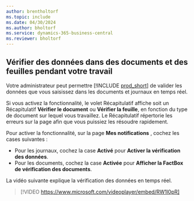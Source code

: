 ```yaml
---
author: brentholtorf
ms.topic: include
ms.date: 04/30/2024
ms.author: bholtorf
ms.service: dynamics-365-business-central
ms.reviewer: bholtorf
---
```

## Vérifier des données dans des documents et des feuilles pendant votre travail

Votre administrateur peut permettre [!INCLUDE [prod_short](prod_short.md)] de valider les données que vous saisissez dans les documents et journaux en temps réel.

Si vous activez la fonctionnalité, le volet Récapitulatif affiche soit un Récapitulatif **Vérifier le document** ou **Vérifier la feuille**, en fonction du type de document sur lequel vous travaillez. Le Récapitulatif répertorie les erreurs sur la page afin que vous puissiez les résoudre rapidement.

Pour activer la fonctionnalité, sur la page **Mes notifications** , cochez les cases suivantes :

* Pour les journaux, cochez la case **Activé** pour **Activer la vérification des données**.
* Pour les documents, cochez la case **Activée** pour **Afficher la FactBox de vérification des documents**.

La vidéo suivante explique la vérification des données en temps réel.

> [!VIDEO https://www.microsoft.com/videoplayer/embed/RW1l0pR]
